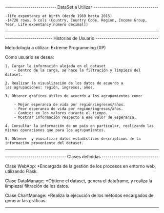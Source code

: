 -------------------------- DataSet a Utilizar ---------------------------------

	-life expentancy at birth (desde 1960 hasta 2015)
	-14728 rows, 6 cols (Country, Country Code, Region, Income Group, Year, Life expentancy[número decimal])
	
------------------------------------------------------------------------------


------------------------ Historias de Usuario --------------------------------

Metodología a utilizar: Extreme Programming (XP)

Como usuario se desea:

    1. Cargar la información alojada en el dataset
        - Dentro de la carga, se hace la filtración y limpieza del dataset.
    
    2. Realizar la visualización de los datos de acuerdo a
    las agrupaciones: región, ingresos, años.
        
    3. Obtener gráficos útiles de acuerdo a los agrupamientos como:
    
        - Mejor esperanza de vida por región/ingresos/años.
        - Peor esperanza de vida por región/ingresos/años.
        - Cambios en los valores durante el tiempo.
        - Mostrar información respecto a ese valor de esperanza.
        
    4. Consultar la información de un país en particular, realizando las mismas operaciones que para los agrupamientos.
    
    5. Obtener  y viusalizar datos estadísticos descriptivos de la 
    información proveniente del dataset.
    
------------------------------------------------------------------------------

------------------------------- Clases definidas -----------------------------

Clase WebApp:
    *Encargada de la gestión de los procesos en entorno web, utilizando Flask.
    
Clase DataManage:
    *Obtiene el dataset, genera el dataframe, y realiza la limpieza/
    filtración de los datos.
    
Clase ChartManage:
    *Realiza la ejecución de los métodos encargados de generar las
    gráficas.
    
  -----------------------------------------------------------------------------    

